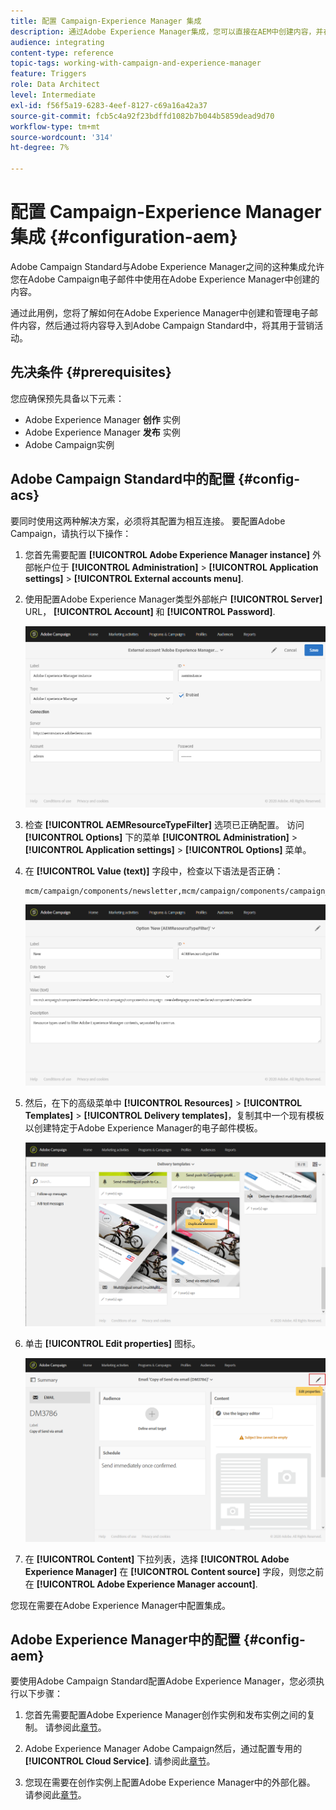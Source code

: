 ```yaml
---
title: 配置 Campaign-Experience Manager 集成
description: 通过Adobe Experience Manager集成，您可以直接在AEM中创建内容，并在以后的Adobe Campaign中使用它。
audience: integrating
content-type: reference
topic-tags: working-with-campaign-and-experience-manager
feature: Triggers
role: Data Architect
level: Intermediate
exl-id: f56f5a19-6283-4eef-8127-c69a16a42a37
source-git-commit: fcb5c4a92f23bdffd1082b7b044b5859dead9d70
workflow-type: tm+mt
source-wordcount: '314'
ht-degree: 7%

---
```


# 配置 Campaign-Experience Manager 集成 {#configuration-aem}

Adobe Campaign Standard与Adobe Experience Manager之间的这种集成允许您在Adobe Campaign电子邮件中使用在Adobe Experience Manager中创建的内容。

通过此用例，您将了解如何在Adobe Experience Manager中创建和管理电子邮件内容，然后通过将内容导入到Adobe Campaign Standard中，将其用于营销活动。

## 先决条件 {#prerequisites}

您应确保预先具备以下元素：

* Adobe Experience Manager **创作** 实例
* Adobe Experience Manager **发布** 实例
* Adobe Campaign实例

## Adobe Campaign Standard中的配置 {#config-acs}

要同时使用这两种解决方案，必须将其配置为相互连接。
要配置Adobe Campaign，请执行以下操作：

1. 您首先需要配置 **[!UICONTROL Adobe Experience Manager instance]** 外部帐户位于 **[!UICONTROL Administration]** > **[!UICONTROL Application settings]** > **[!UICONTROL External accounts menu]**.

1. 使用配置Adobe Experience Manager类型外部帐户 **[!UICONTROL Server]** URL， **[!UICONTROL Account]** 和 **[!UICONTROL Password]**.

   ![](assets/aem_1.png)

1. 检查 **[!UICONTROL AEMResourceTypeFilter]** 选项已正确配置。 访问 **[!UICONTROL Options]** 下的菜单 **[!UICONTROL Administration]** > **[!UICONTROL Application settings]** > **[!UICONTROL Options]** 菜单。

1. 在 **[!UICONTROL Value (text)]** 字段中，检查以下语法是否正确：

   ```
   mcm/campaign/components/newsletter,mcm/campaign/components/campaign_newsletterpage,mcm/neolane/components/newsletter
   ```

   ![](assets/aem_2.png)

1. 然后，在下的高级菜单中 **[!UICONTROL Resources]** > **[!UICONTROL Templates]** > **[!UICONTROL Delivery templates]**，复制其中一个现有模板以创建特定于Adobe Experience Manager的电子邮件模板。

   ![](assets/aem_3.png)

1. 单击 **[!UICONTROL Edit properties]** 图标。

   ![](assets/aem_4.png)

1. 在 **[!UICONTROL Content]** 下拉列表，选择 **[!UICONTROL Adobe Experience Manager]** 在 **[!UICONTROL Content source]** 字段，则您之前在 **[!UICONTROL Adobe Experience Manager account]**.

您现在需要在Adobe Experience Manager中配置集成。

## Adobe Experience Manager中的配置 {#config-aem}

要使用Adobe Campaign Standard配置Adobe Experience Manager，您必须执行以下步骤：

1. 您首先需要配置Adobe Experience Manager创作实例和发布实例之间的复制。 请参阅此[章节](https://experienceleague.adobe.com/docs/experience-manager-65/administering/integration/campaignstandard.html#configuring-adobe-experience-manager)。

1. Adobe Experience Manager Adobe Campaign然后，通过配置专用的 **[!UICONTROL Cloud Service]**. 请参阅此[章节](https://experienceleague.adobe.com/docs/experience-manager-65/administering/integration/campaignstandard.html#connecting-aem-to-adobe-campaign)。

1. 您现在需要在创作实例上配置Adobe Experience Manager中的外部化器。 请参阅此[章节](https://experienceleague.adobe.com/docs/experience-manager-65/administering/integration/campaignstandard.html#configuring-the-externalizer)。
